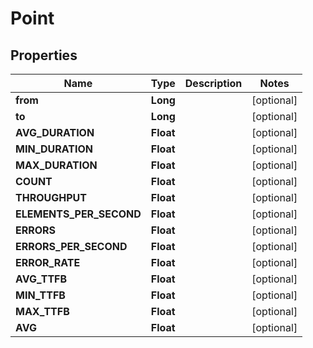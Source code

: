 # Point

## Properties
Name | Type | Description | Notes
------------ | ------------- | ------------- | -------------
**from** | **Long** |  |  [optional]
**to** | **Long** |  |  [optional]
**AVG_DURATION** | **Float** |  |  [optional]
**MIN_DURATION** | **Float** |  |  [optional]
**MAX_DURATION** | **Float** |  |  [optional]
**COUNT** | **Float** |  |  [optional]
**THROUGHPUT** | **Float** |  |  [optional]
**ELEMENTS_PER_SECOND** | **Float** |  |  [optional]
**ERRORS** | **Float** |  |  [optional]
**ERRORS_PER_SECOND** | **Float** |  |  [optional]
**ERROR_RATE** | **Float** |  |  [optional]
**AVG_TTFB** | **Float** |  |  [optional]
**MIN_TTFB** | **Float** |  |  [optional]
**MAX_TTFB** | **Float** |  |  [optional]
**AVG** | **Float** |  |  [optional]
